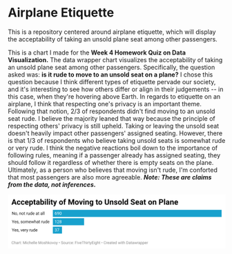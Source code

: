 # Airplane Etiquette 
This is a repository centered around airplane etiquette, which will display the acceptability of taking an unsold plane seat among other passengers. 

This is a chart I made for the **Week 4 Homework Quiz on Data Visualization.** The data wrapper chart visualizes the acceptability of taking an unsold plane seat among other passengers. Specifically, the question asked was: **is it rude to move to an unsold seat on a plane?** I chose this question because I think different types of etiquette pervade our society, and it's interesting to see how others differ or align in their judgements -- in this case, when they're hovering above Earth. In regards to etiquette on an airplane, I think that respecting one's privacy is an important theme. Following that notion, 2/3 of respondents didn't find moving to an unsold seat rude. I believe the majority leaned that way because the principle of respecting others' privacy is still upheld. Taking or leaving the unsold seat doesn't heavily impact other passengers' assigned seating. However, there is that 1/3 of respondents who believe taking unsold seats is somewhat rude or very rude. I think the negative reactions boil down to the importance of following rules, meaning if a passenger already has assigned seating, they should follow it regardless of whether there is empty seats on the plane. Ultimately, as a person who believes that moving isn't rude, I'm conforted that most passengers are also more agreeable. ***Note: These are claims from the data, not inferences.***

![This is a data wrapper chart](K6k6o-acceptability-of-moving-to-unsold-seat-on-plane-nbsp-.png)
